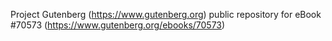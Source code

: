 Project Gutenberg (https://www.gutenberg.org) public repository for
eBook #70573 (https://www.gutenberg.org/ebooks/70573)
